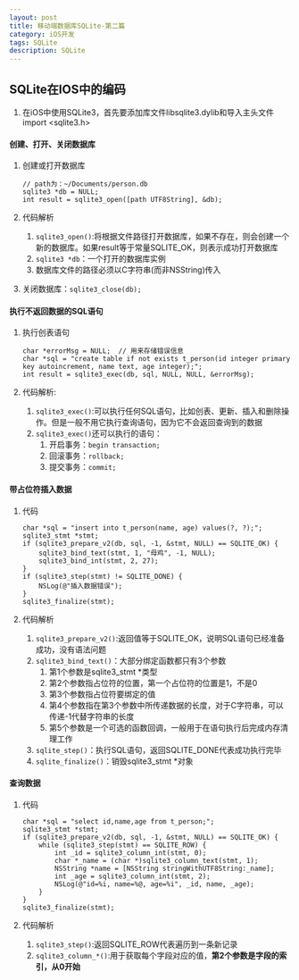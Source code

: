 ```yaml
---
layout: post
title: 移动端数据库SQLite-第二篇
category: iOS开发
tags: SQLite
description: SQLite
---
```


## SQLite在IOS中的编码
1. 在iOS中使用SQLite3，首先要添加库文件libsqlite3.dylib和导入主头文件import <sqlite3.h>

####  创建、打开、关闭数据库
1. 创建或打开数据库
    
    ```
    // path为：~/Documents/person.db
    sqlite3 *db = NULL;
    int result = sqlite3_open([path UTF8String], &db); 
    ```
2. 代码解析
    1. `sqlite3_open()`:将根据文件路径打开数据库，如果不存在，则会创建一个新的数据库。如果result等于常量SQLITE_OK，则表示成功打开数据库
    2. `sqlite3 *db`：一个打开的数据库实例
    3. 数据库文件的路径必须以C字符串(而非NSString)传入

3. 关闭数据库：`sqlite3_close(db);`

#### 执行不返回数据的SQL语句
1. 执行创表语句
    
    ```
    char *errorMsg = NULL;  // 用来存储错误信息
    char *sql = "create table if not exists t_person(id integer primary key autoincrement, name text, age integer);";
    int result = sqlite3_exec(db, sql, NULL, NULL, &errorMsg);
    ```
2. 代码解析:
    1. `sqlite3_exec()`:可以执行任何SQL语句，比如创表、更新、插入和删除操作。但是一般不用它执行查询语句，因为它不会返回查询到的数据
    2. `sqlite3_exec()`还可以执行的语句：
        1. 开启事务：`begin transaction;`
        2. 回滚事务：`rollback;`
        3. 提交事务：`commit;`

#### 带占位符插入数据
1. 代码
    
    ```
    char *sql = "insert into t_person(name, age) values(?, ?);";
    sqlite3_stmt *stmt;
    if (sqlite3_prepare_v2(db, sql, -1, &stmt, NULL) == SQLITE_OK) {
        sqlite3_bind_text(stmt, 1, "母鸡", -1, NULL);
        sqlite3_bind_int(stmt, 2, 27);
    }
    if (sqlite3_step(stmt) != SQLITE_DONE) {
        NSLog(@"插入数据错误");
    }
    sqlite3_finalize(stmt);
    ```
2. 代码解析
    1. `sqlite3_prepare_v2()`:返回值等于SQLITE_OK，说明SQL语句已经准备成功，没有语法问题
    2. `sqlite3_bind_text()`：大部分绑定函数都只有3个参数
        1. 第1个参数是sqlite3_stmt *类型
        2. 第2个参数指占位符的位置，第一个占位符的位置是1，不是0
        3. 第3个参数指占位符要绑定的值
        4. 第4个参数指在第3个参数中所传递数据的长度，对于C字符串，可以传递-1代替字符串的长度
        5. 第5个参数是一个可选的函数回调，一般用于在语句执行后完成内存清理工作
    3. `sqlite_step()`：执行SQL语句，返回SQLITE_DONE代表成功执行完毕
    4. `sqlite_finalize()`：销毁sqlite3_stmt *对象

#### 查询数据
1. 代码
    
    ```
    char *sql = "select id,name,age from t_person;";
    sqlite3_stmt *stmt;
    if (sqlite3_prepare_v2(db, sql, -1, &stmt, NULL) == SQLITE_OK) {
        while (sqlite3_step(stmt) == SQLITE_ROW) {
            int _id = sqlite3_column_int(stmt, 0);
            char *_name = (char *)sqlite3_column_text(stmt, 1);
            NSString *name = [NSString stringWithUTF8String:_name];
            int _age = sqlite3_column_int(stmt, 2);
            NSLog(@"id=%i, name=%@, age=%i", _id, name, _age);
        }
    }
    sqlite3_finalize(stmt);
    ```
2. 代码解析
    1. `sqlite3_step()`:返回SQLITE_ROW代表遍历到一条新记录
    2. `sqlite3_column_*()`:用于获取每个字段对应的值，**第2个参数是字段的索引，从0开始**



